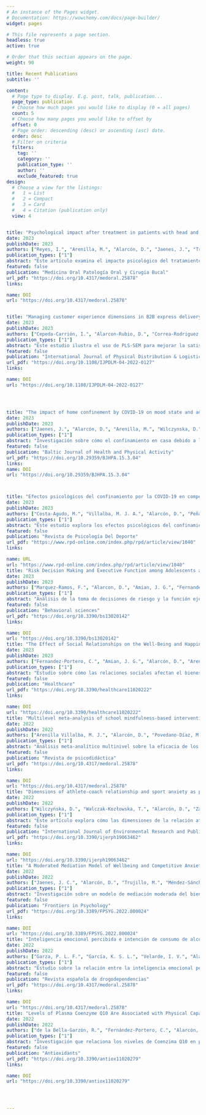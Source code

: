```yaml
---
# An instance of the Pages widget.
# Documentation: https://wowchemy.com/docs/page-builder/
widget: pages

# This file represents a page section.
headless: true
active: true

# Order that this section appears on the page.
weight: 90

title: Recent Publications
subtitle: ''

content:
  # Page type to display. E.g. post, talk, publication...
  page_type: publication
  # Choose how much pages you would like to display (0 = all pages)
  count: 5
  # Choose how many pages you would like to offset by
  offset: 0
  # Page order: descending (desc) or ascending (asc) date.
  order: desc
  # Filter on criteria
  filters:
    tag: ''
    category: ''
    publication_type: ''
    author: ''
    exclude_featured: true
design:
  # Choose a view for the listings:
  #   1 = List
  #   2 = Compact
  #   3 = Card
  #   4 = Citation (publication only)
  view: 4


title: "Psychological impact after treatment in patients with head and neck cancer"
date: 2023
publishDate: 2023
authors: ["Reyes, I.", "Arenilla, M.", "Alarcón, D.", "Jaenes, J.", "Trujillo, M."]
publication_types: ["1"]
abstract: "Este artículo examina el impacto psicológico del tratamiento en pacientes con cáncer de cabeza y cuello. Se analizan diversos aspectos de la recuperación y el bienestar psicológico en el período post-tratamiento."
featured: false
publication: "Medicina Oral Patología Oral y Cirugia Bucal"
url_pdf: "https://doi.org/10.4317/medoral.25878"
links:

name: DOI
url: "https://doi.org/10.4317/medoral.25878"


title: "Managing customer experience dimensions in B2B express delivery services for better customer satisfaction: a PLS-SEM illustration"
date: 2023
publishDate: 2023
authors: ["Cepeda-Carrión, I.", "Alarcon-Rubio, D.", "Correa-Rodriguez, C.", "Cepeda-Carrion, G."]
publication_types: ["1"]
abstract: "Este estudio ilustra el uso de PLS-SEM para mejorar la satisfacción del cliente en los servicios de entrega exprés B2B, analizando diversas dimensiones de la experiencia del cliente."
featured: false
publication: "International Journal of Physical Distribution & Logistics Management"
url_pdf: "https://doi.org/10.1108/IJPDLM-04-2022-0127"
links:

name: DOI
url: "https://doi.org/10.1108/IJPDLM-04-2022-0127"




title: "The impact of home confinement by COVID-19 on mood state and adaptive behaviors in Spanish swimmers"
date: 2023
publishDate: 2023
authors: ["Jaenes, J.", "Alarcón, D.", "Arenilla, M.", "Wilczynska, D."]
publication_types: ["1"]
abstract: "Investigación sobre cómo el confinamiento en casa debido a la COVID-19 afectó el estado de ánimo y los comportamientos adaptativos de los nadadores españoles."
featured: false
publication: "Baltic Journal of Health and Physical Activity"
url_pdf: "https://doi.org/10.29359/BJHPA.15.3.04"
links:
name: DOI
url: "https://doi.org/10.29359/BJHPA.15.3.04"



title: "Efectos psicológicos del confinamiento por la COVID-19 en competidores de remo"
date: 2023
publishDate: 2023
authors: ["Costa-Agudo, M.", "Villalba, M. J. A.", "Alarcón, D.", "Peñaloza-Gómez, R.", "Ponce-Carbajal, N.", "Sánchez, J. C. J."]
publication_types: ["1"]
abstract: "Este estudio explora los efectos psicológicos del confinamiento por COVID-19 en atletas de remo, analizando cómo esta situación excepcional ha impactado su bienestar mental."
featured: false
publication: "Revista de Psicología Del Deporte"
url_pdf: "https://www.rpd-online.com/index.php/rpd/article/view/1040"
links:

name: URL
url: "https://www.rpd-online.com/index.php/rpd/article/view/1040"
title: "Risk Decision Making and Executive Function among Adolescents and Young Adults"
date: 2023
publishDate: 2023
authors: ["Marquez-Ramos, F.", "Alarcon, D.", "Amian, J. G.", "Fernandez-Portero, C.", "Arenilla-Villalba, M. J.", "Sanchez-Medina, J."]
publication_types: ["1"]
abstract: "Análisis de la toma de decisiones de riesgo y la función ejecutiva en adolescentes y adultos jóvenes, explorando las relaciones entre estos aspectos cognitivos."
featured: false
publication: "Behavioral sciences"
url_pdf: "https://doi.org/10.3390/bs13020142"
links:

name: DOI
url: "https://doi.org/10.3390/bs13020142"
title: "The Effect of Social Relationships on the Well-Being and Happiness of Older Adults Living Alone or with Relatives"
date: 2023
publishDate: 2023
authors: ["Fernandez-Portero, C.", "Amian, J. G.", "Alarcón, D.", "Arenilla, M.", "Sánchez-Medina, J. A."]
publication_types: ["1"]
abstract: "Estudio sobre cómo las relaciones sociales afectan el bienestar y la felicidad de los adultos mayores que viven solos o con familiares."
featured: false
publication: "Healthcare"
url_pdf: "https://doi.org/10.3390/healthcare11020222"
links:

name: DOI
url: "https://doi.org/10.3390/healthcare11020222"
title: "Multilevel meta-analysis of school mindfulness-based intervention programs in Spain"
date: 2022
publishDate: 2022
authors: ["Arenilla Villalba, M. J.", "Alarcón, D.", "Povedano-Díaz, M.A."]
publication_types: ["1"]
abstract: "Análisis meta-analítico multinivel sobre la eficacia de los programas de intervención basados en mindfulness en escuelas españolas."
featured: false
publication: "Revista de psicodidáctica"
url_pdf: "https://doi.org/10.4317/medoral.25878"
links:

name: DOI
url: "https://doi.org/10.4317/medoral.25878"
title: "Dimensions of athlete-coach relationship and sport anxiety as predictors of the changes in psychomotor and motivational welfare of child athletes after the implementation of the psychological workshops for coaches"
date: 2022
publishDate: 2022
authors: ["Wilczyńska, D.", "Walczak-Kozłowska, T.", "Alarcón, D.", "Zakrzewska, D.", "Jaenes, J. C."]
publication_types: ["1"]
abstract: "Este artículo explora cómo las dimensiones de la relación atleta-entrenador y la ansiedad deportiva pueden predecir cambios en el bienestar psicomotor y motivacional de atletas infantiles tras talleres psicológicos para entrenadores."
featured: false
publication: "International Journal of Environmental Research and Public Health"
url_pdf: "https://doi.org/10.3390/ijerph19063462"
links:

name: DOI
url: "https://doi.org/10.3390/ijerph19063462"
title: "A Moderated Mediation Model of Wellbeing and Competitive Anxiety in Male Marathon Runners"
date: 2022
publishDate: 2022
authors: ["Jaenes, J. C.", "Alarcón, D.", "Trujillo, M.", "Méndez-Sánchez, M. D. P.", "León-Guereño, P.", "Wilczyńska, D."]
publication_types: ["1"]
abstract: "Investigación sobre un modelo de mediación moderada del bienestar y la ansiedad competitiva en corredores de maratón masculinos."
featured: false
publication: "Frontiers in Psychology"
url_pdf: "https://doi.org/10.3389/FPSYG.2022.800024"
links:

name: DOI
url: "https://doi.org/10.3389/FPSYG.2022.800024"
title: "Inteligencia emocional percibida e intención de consumo de alcohol y marihuana en adolescentes"
date: 2022
publishDate: 2022
authors: ["Garza, P. L. F.", "García, K. S. L.", "Velarde, I. V.", "Alarcón, D.", "García, N. A. A."]
publication_types: ["1"]
abstract: "Estudio sobre la relación entre la inteligencia emocional percibida y la intención de consumo de alcohol y marihuana en adolescentes."
featured: false
publication: "Revista española de drogodependencias"
url_pdf: "https://doi.org/10.4317/medoral.25878"
links:

name: DOI
url: "https://doi.org/10.4317/medoral.25878"
title: "Levels of Plasma Coenzyme Q10 Are Associated with Physical Capacity and Cardiovascular Risk in the Elderly"
date: 2022
publishDate: 2022
authors: ["de la Bella-Garzón, R.", "Fernández-Portero, C.", "Alarcón, D.", "Amián, J.G.", "López-Lluch, G."]
publication_types: ["1"]
abstract: "Investigación que relaciona los niveles de Coenzima Q10 en plasma con la capacidad física y el riesgo cardiovascular en personas mayores."
featured: false
publication: "Antioxidants"
url_pdf: "https://doi.org/10.3390/antiox11020279"
links:

name: DOI
url: "https://doi.org/10.3390/antiox11020279"




---
```


